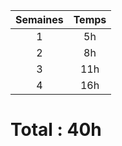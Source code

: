 | Semaines | Temps |
| :------: | :----: |
| 1 | 5h |
| 2 | 8h |
| 3 | 11h |
| 4 | 16h |

# Total : 40h
